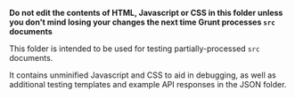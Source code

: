 **Do not edit the contents of HTML, Javascript or CSS in this folder unless you don't mind losing your changes the next time Grunt processes `src` documents**

This folder is intended to be used for testing partially-processed `src` documents.

It contains unminified Javascript and CSS to aid in debugging, as well as additional testing templates and example API responses in the JSON folder.